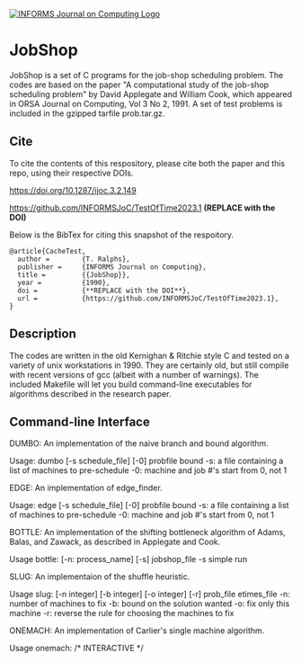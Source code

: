 [![INFORMS Journal on Computing Logo](https://INFORMSJoC.github.io/logos/INFORMS_Journal_on_Computing_Header.jpg)](https://pubsonline.informs.org/journal/ijoc)

# JobShop

JobShop is a set of C programs for the job-shop scheduling problem. The codes are based on the paper "A computational study of the job-shop scheduling problem" by David Applegate and William Cook, which appeared in ORSA Journal on Computing, Vol 3 No 2, 1991. A set of test problems is included in the gzipped tarfile prob.tar.gz.

## Cite

To cite the contents of this respository, please cite both the paper and this repo, using their respective DOIs.

https://doi.org/10.1287/ijoc.3.2.149

https://github.com/INFORMSJoC/TestOfTime2023.1 **(REPLACE with the DOI)**

Below is the BibTex for citing this snapshot of the respoitory.

```
@article{CacheTest,
  author =        {T. Ralphs},
  publisher =     {INFORMS Journal on Computing},
  title =         {{JobShop}},
  year =          {1990},
  doi =           {**REPLACE with the DOI**},
  url =           {https://github.com/INFORMSJoC/TestOfTime2023.1},
}  
```

## Description

The codes are written in the old Kernighan & Ritchie style C and tested on a variety of unix workstations in 1990. They are certainly old, but still compile with recent versions of gcc (albeit with a number of warnings). The included Makefile will let you build command-line executables for algorithms described in the research paper.

## Command-line Interface

DUMBO: An implementation of the naive branch and bound algorithm.

Usage: dumbo [-s schedule_file] [-0] probfile bound 
         -s: a file containing a list of machines to pre-schedule 
         -0: machine and job #'s start from 0, not 1 

EDGE: An implementation of edge_finder.

Usage: edge [-s schedule_file] [-0] probfile bound
         -s: a file containing a list of machines to pre-schedule
         -0: machine and job #'s start from 0, not 1

BOTTLE: An implementation of the shifting bottleneck algorithm of Adams, Balas, and Zawack, as described in Applegate and Cook.

Usage bottle: [-n: process_name] [-s] jobshop_file
         -s simple run

SLUG: An implementaion of the shuffle heuristic.

Usage slug: [-n integer] [-b integer] [-o integer] [-r] prob_file etimes_file
         -n: number of machines to fix
         -b: bound on the solution wanted
         -o: fix only this machine
         -r: reverse the rule for choosing the machines to fix

ONEMACH: An implementation of Carlier's single machine algorithm.

Usage onemach: /* INTERACTIVE */
